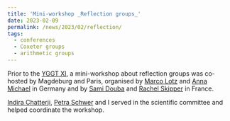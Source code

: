 ```yaml
---
title: 'Mini-workshop _Reflection groups_'
date: 2023-02-09
permalink: /news/2023/02/reflection/
tags:
  - conferences
  - Coxeter groups
  - arithmetic groups
---
```


Prior to the [YGGT XI](https://www.uni-muenster.de/GGT/YGGT/), a mini-workshop about reflection groups was co-hosted by Magdeburg and Paris, organised by [Marco Lotz](https://www.geometry.ovgu.de/home/Members/Marco+Lotz.html) and [Anna Michael](https://www.geometry.ovgu.de/home/Members/Anna+Michael.html) in Germany and by [Sami Douba](https://www.ihes.fr/~/douba/) and [Rachel Skipper](https://sites.google.com/view/skippermath) in France. 

[Indira Chatterji](https://chatterj.perso.math.cnrs.fr/), [Petra Schwer](https://www.geometry.ovgu.de/schwer-path-16,30.html) and I served in the scientific committee and helped coordinate the workshop. 